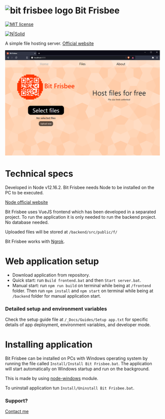 # <img src="./frontend/public/favicon.ico" alt="bit frisbee logo" width=40/> Bit Frisbee

[![MIT license](https://img.shields.io/badge/License-MIT-blue.svg)](https://lbesson.mit-license.org/)

[![N|Solid](https://dl.dropboxusercontent.com/s/oy06v7r8d871cr8/splitvice-banner.png?dl=0)](http://split-vice.com)


A simple file hosting server. <a href="http://split-vice.com/technology/web-software/bit-frisbee/" target="_blank">Official website</a>

<img src="./_Docs/Images/bit-frisbee-demo.png"/>

# Technical specs

Developed in Node v12.16.2. Bit Frisbee needs Node to be installed on the PC to be executed.

[Node official website](https://nodejs.org/en/)

Bit Frisbee uses VueJS frontend which has been developed in a separated project. To run the application it is only needed to run the backend project. No database needed.

Uploaded files will be stored at `/backend/src/public/f/`

Bit Frisbee works with <a target="_blank" href="https://ngrok.com/">Ngrok</a>.

# Web application setup
- Download application from repository.
- Quick start: run `Build frontend.bat` and then `Start server.bat`.
- Manual start: run `npm run build` on terminal while being at `/frontend` folder. Then run `npm install` and `npm start` on terminal while being at `/backend` folder for manual application start.

### Detailed setup and environment variables
Check the setup guide file at `/_Docs/Guides/Setup app.txt` for specific details of app deployment, environment variables, and developer mode.

# Installing application

Bit Frisbee can be installed on PCs with Windows operating system by running the file called `Install/Install Bit Frisbee.bat`. The application will start automatically on Windows startup and run on the background.

This is made by using <a target="_blank" href="https://www.npmjs.com/package/node-windows">node-windows</a> module.

To uninstall application tun `Install/Uninstall Bit Frisbee.bat`.

### Support?
<a target="_blank" href="https://split-vice.com/send-message">Contact me</a>